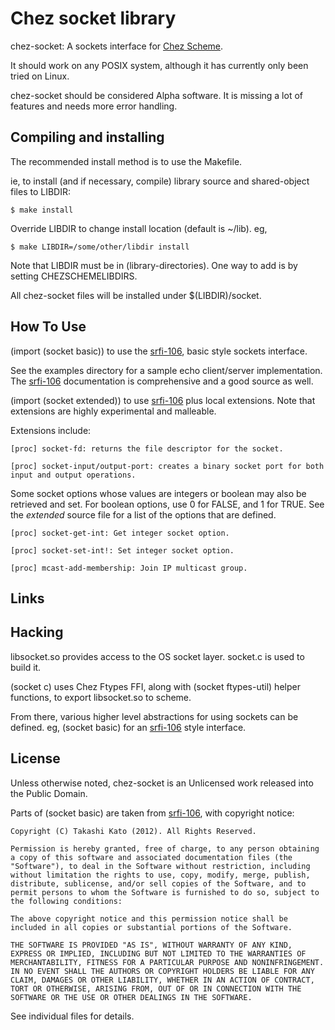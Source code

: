 # Chez socket library

chez-socket: A sockets interface for [Chez Scheme].

It should work on any POSIX system, although it has currently only been tried on Linux.

chez-socket should be considered Alpha software. It is missing a lot of features and needs more error handling.

## Compiling and installing

The recommended install method is to use the Makefile.

ie, to install (and if necessary, compile) library source and shared-object files to LIBDIR:

    $ make install

Override LIBDIR to change install location (default is ~/lib). eg,

    $ make LIBDIR=/some/other/libdir install

Note that LIBDIR must be in (library-directories). One way to add is by setting CHEZSCHEMELIBDIRS.

All chez-socket files will be installed under $(LIBDIR)/socket.

## How To Use

(import (socket basic)) to use the [srfi-106], basic style sockets interface.

See the examples directory for a sample echo client/server implementation. The [srfi-106] documentation is comprehensive and a good source as well.

(import (socket extended)) to use [srfi-106] plus local extensions. Note that extensions are highly experimental and malleable.

Extensions include:

```
[proc] socket-fd: returns the file descriptor for the socket.
```
```
[proc] socket-input/output-port: creates a binary socket port for both input and output operations.
```
Some socket options whose values are integers or boolean may also be retrieved and set. For boolean options, use 0 for FALSE, and 1 for TRUE.
See the *extended* source file for a list of the options that are defined.
```
[proc] socket-get-int: Get integer socket option.
```
```
[proc] socket-set-int!: Set integer socket option.
```
```
[proc] mcast-add-membership: Join IP multicast group.
```

## Links

[Chez Scheme]: https://cisco.github.io/ChezScheme/ "Chez Scheme"
[srfi-106]: https://srfi.schemers.org/srfi-106/srfi-106.html "srfi-106"

## Hacking

libsocket.so provides access to the OS socket layer. socket.c is used to build it.

(socket c) uses Chez Ftypes FFI, along with (socket ftypes-util) helper functions, to export libsocket.so to scheme.

From there, various higher level abstractions for using sockets can be defined. eg, (socket basic) for an [srfi-106] style interface.

## License

Unless otherwise noted, chez-socket is an Unlicensed work released into the Public Domain.

Parts of (socket basic) are taken from [srfi-106], with copyright notice:

	Copyright (C) Takashi Kato (2012). All Rights Reserved.

	Permission is hereby granted, free of charge, to any person obtaining a copy of this software and associated documentation files (the "Software"), to deal in the Software without restriction, including without limitation the rights to use, copy, modify, merge, publish, distribute, sublicense, and/or sell copies of the Software, and to permit persons to whom the Software is furnished to do so, subject to the following conditions:

	The above copyright notice and this permission notice shall be included in all copies or substantial portions of the Software.

	THE SOFTWARE IS PROVIDED "AS IS", WITHOUT WARRANTY OF ANY KIND, EXPRESS OR IMPLIED, INCLUDING BUT NOT LIMITED TO THE WARRANTIES OF MERCHANTABILITY, FITNESS FOR A PARTICULAR PURPOSE AND NONINFRINGEMENT. IN NO EVENT SHALL THE AUTHORS OR COPYRIGHT HOLDERS BE LIABLE FOR ANY CLAIM, DAMAGES OR OTHER LIABILITY, WHETHER IN AN ACTION OF CONTRACT, TORT OR OTHERWISE, ARISING FROM, OUT OF OR IN CONNECTION WITH THE SOFTWARE OR THE USE OR OTHER DEALINGS IN THE SOFTWARE.

See individual files for details.
